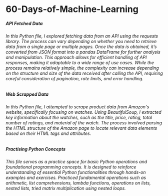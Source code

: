 # 60-Days-of-Machine-Learning


##### API Fetched Data
###### In this Python file, I explored fetching data from an API using the requests library. The process can vary depending on whether you need to retrieve data from a single page or multiple pages. Once the data is obtained, it’s converted from JSON format into a pandas DataFrame for further analysis and manipulation. This approach allows for efficient handling of API responses, making it adaptable to a wide range of use cases. While the process remains relatively simple, the complexity can increase depending on the structure and size of the data received after calling the API, requiring careful consideration of pagination, rate limits, and error handling.

##### Web Scrapped Data
###### In this Python file, I attempted to scrape product data from Amazon's website, specifically focusing on watches. Using BeautifulSoup, I extracted key information about the watches, such as the title, price, rating, total number of ratings, and material of the watch. The process involved parsing the HTML structure of the Amazon page to locate relevant data elements based on their HTML tags and attributes.

##### Practising Python Concepts
###### This file serves as a practice space for basic Python operations and foundational programming concepts. It is designed to reinforce understanding of essential Python functionalities through hands-on examples and exercises. Practiced fundamental operations such as arithmetic, list comprehensions, lambda functions, operations on lists, nested lists, tried matrix multiplication using nested loops.
